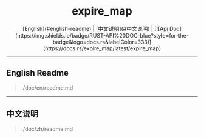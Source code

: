<h1 align="center"> expire_map</h1>
<p align="center">
[English](#english-readme)
|
[中文说明](#中文说明)
|
[![Api Doc](https://img.shields.io/badge/RUST-API%20DOC-blue?style=for-the-badge&logo=docs.rs&labelColor=333)](https://docs.rs/expire_map/latest/expire_map)
</p>

---

## English Readme

> ./doc/en/readme.md

---

## 中文说明

> ./doc/zh/readme.md
